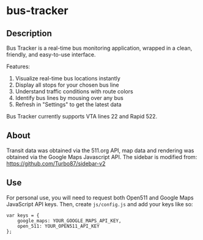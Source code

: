 # bus-tracker

## Description

Bus Tracker is a real-time bus monitoring application, wrapped in a clean, friendly, and easy-to-use interface.

Features:
1) Visualize real-time bus locations instantly
2) Display all stops for your chosen bus line
3) Understand traffic conditions with route colors
4) Identify bus lines by mousing over any bus
5) Refresh in "Settings" to get the latest data

Bus Tracker currently supports VTA lines 22 and Rapid 522.

## About

Transit data was obtained via the 511.org API, map data and rendering was obtained via the Google Maps Javascript API.
The sidebar is modified from: https://github.com/Turbo87/sidebar-v2

## Use

For personal use, you will need to request both Open511 and Google Maps JavaScript API keys. Then, create
`js/config.js` and add your keys like so:
```
var keys = {
    google_maps: YOUR_GOOGLE_MAPS_API_KEY,
    open_511: YOUR_OPEN511_API_KEY
};
```
